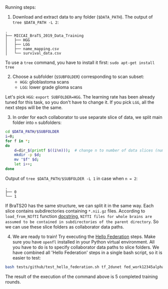 Running steps:
1) Download and extract data to any folder (`$DATA_PATH`). The output of `tree $DATA_PATH -L 2`:
```
.
├── MICCAI_BraTS_2019_Data_Training
│   ├── HGG
│   ├── LGG
│   ├── name_mapping.csv
│   └── survival_data.csv
```
To use a `tree` command, you have to install it first: `sudo apt-get install tree`

2) Choose a subfolder (`$SUBFOLDER`) corresponding to scan subset: 
    - `HGG`: glioblastoma scans
    - `LGG`: lower grade glioma scans
 
Let's pick `HGG`: `export SUBFOLDER=HGG`. The learning rate has been already tuned for this task, so you don't have to change it. If you pick `LGG`, all the next steps will be the same.

3) In order for each collaborator to use separate slice of data, we split main folder into `n` subfolders:
```bash
cd $DATA_PATH/$SUBFOLDER
i=0; 
for f in *; 
do 
    d=dir_$(printf $((i%n)));  # change n to number of data slices (number of collaborators in federation)
    mkdir -p $d; 
    mv "$f" $d; 
    let i++; 
done
```
Output of `tree $DATA_PATH/$SUBFOLDER -L 1` in case when `n = 2`:
```
.
├── 0
└── 1
```
If BraTS20 has the same structure, we can split it in the same way.
Each slice contains subdirectories containing `*.nii.gz` files. According to `load_from_NIfTI` function [docstring](https://github.com/securefederatedai/openfl/blob/2e6680fedcd4d99363c94792c4a9cc272e4eebc0/openfl-workspace/tf_2dunet/src/brats_utils.py#L68), `NIfTI files for whole brains are assumed to be contained in subdirectories of the parent directory`. So we can use these slice folders as collaborator data paths.

4) We are ready to train! Try executing the [Hello Federation](https://openfl.readthedocs.io/en/latest/running_the_federation.baremetal.html#hello-federation-your-first-federated-learning-training) steps. Make sure you have `openfl` installed in your Python virtual environment. All you have to do is to specify collaborator data paths to slice folders. We have combined all 'Hello Federation' steps in a single bash script, so it is easier to test:
```bash
bash tests/github/test_hello_federation.sh tf_2dunet fed_work12345alpha81671 one123dragons beta34unicorns localhost --col1-data-path $DATA_PATH/MICCAI_BraTS_2019_Data_Training/$SUBFOLDER/0 --col2-data-path $DATA_PATH/MICCAI_BraTS_2019_Data_Training/$SUBFOLDER/1 --rounds-to-train 5
```
The result of the execution of the command above is 5 completed training rounds. 
